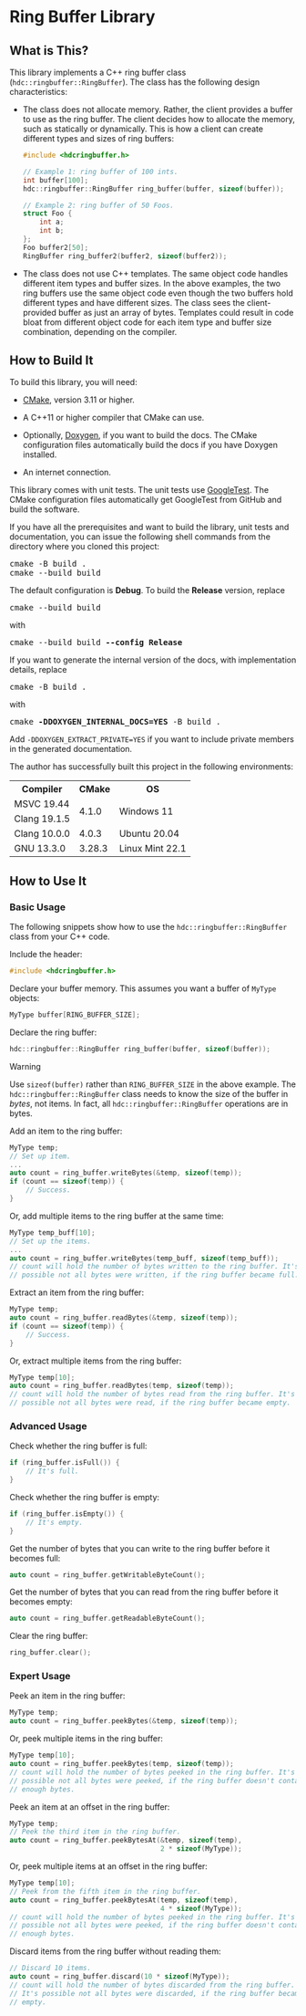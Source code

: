 # Ring Buffer Library

## What is This?

This library implements a C++ ring buffer class (`hdc::ringbuffer::RingBuffer`).
The class has the following design characteristics:

- The class does not allocate memory. Rather, the client provides a buffer to
use as the ring buffer. The client decides how to allocate the memory, such as
statically or dynamically. This is how a client can create different types and
sizes of ring buffers:

  ```cpp
  #include <hdcringbuffer.h>
  
  // Example 1: ring buffer of 100 ints.
  int buffer[100];
  hdc::ringbuffer::RingBuffer ring_buffer(buffer, sizeof(buffer));
  
  // Example 2: ring buffer of 50 Foos.
  struct Foo {
      int a;
      int b;
  };
  Foo buffer2[50];
  RingBuffer ring_buffer2(buffer2, sizeof(buffer2));
  ```

- The class does not use C++ templates. The same object code handles different
item types and buffer sizes. In the above examples, the two ring buffers use
the same object code even though the two buffers hold different types and have
different sizes. The class sees the client-provided buffer as just an array of
bytes. Templates could result in code bloat from different object code for each
item type and buffer size combination, depending on the compiler.

## How to Build It

To build this library, you will need:

- [CMake](https://cmake.org/), version 3.11 or higher.

- A C++11 or higher compiler that CMake can use.

- Optionally, [Doxygen](https://www.doxygen.nl/index.html), if you want to build
  the docs. The CMake configuration files automatically build the docs if you
  have Doxygen installed.

- An internet connection.

This library comes with unit tests. The unit tests use
[GoogleTest](https://github.com/google/googletest). The CMake configuration
files automatically get GoogleTest from GitHub and build the software.

If you have all the prerequisites and want to build the library, unit tests and
documentation, you can issue the following shell commands from the directory
where you cloned this project:

<pre>
cmake -B build .
cmake --build build 
</pre>

The default configuration is **Debug**. To build the **Release** version,
replace

<pre>
cmake --build build
</pre>

with

<pre>
cmake --build build <b>--config Release</b>
</pre>

If you want to generate the internal version of the docs, with implementation
details, replace

<pre>
cmake -B build .
</pre>

with

<pre>
cmake <b>-DDOXYGEN_INTERNAL_DOCS=YES</b> -B build .
</pre>

Add `-DDOXYGEN_EXTRACT_PRIVATE=YES` if you want to include private members in
the generated documentation.

The author has successfully built this project in the following environments:

<table>
    <tr>
        <th>Compiler</th>
        <th>CMake</th>
        <th>OS</th>
    </tr>
    <tr>
        <td>MSVC 19.44</td>
        <td rowspan="2">4.1.0</td>
        <td rowspan="2">Windows 11</td>
    </tr>
    <tr>
        <td>Clang 19.1.5</td>
    </tr>
    <tr>
        <td>Clang 10.0.0</td>
        <td>4.0.3</td>
        <td>Ubuntu 20.04</td>
    </tr>
    <tr>
        <td>GNU 13.3.0</td>
        <td>3.28.3</td>
        <td>Linux Mint 22.1</td>
    </tr>
</table>

## How to Use It

### Basic Usage

The following snippets show how to use the `hdc::ringbuffer::RingBuffer` class
from your C++ code.

Include the header:

```cpp
#include <hdcringbuffer.h>
```

Declare your buffer memory. This assumes you want a buffer of `MyType` objects: 

```cpp
MyType buffer[RING_BUFFER_SIZE];
```

Declare the ring buffer:

```cpp
hdc::ringbuffer::RingBuffer ring_buffer(buffer, sizeof(buffer));
```

> [!warning]
> Use `sizeof(buffer)` rather than `RING_BUFFER_SIZE` in the above example. The
> `hdc::ringbuffer::RingBuffer` class needs to know the size of the buffer in
> *bytes*, not items. In fact, all `hdc::ringbuffer::RingBuffer` operations are
> in bytes.

Add an item to the ring buffer:

```cpp
MyType temp;
// Set up item.
...
auto count = ring_buffer.writeBytes(&temp, sizeof(temp));
if (count == sizeof(temp)) {
    // Success.
}
```

Or, add multiple items to the ring buffer at the same time:

```cpp
MyType temp_buff[10];
// Set up the items.
...
auto count = ring_buffer.writeBytes(temp_buff, sizeof(temp_buff));
// count will hold the number of bytes written to the ring buffer. It's
// possible not all bytes were written, if the ring buffer became full.
```

Extract an item from the ring buffer:

```cpp
MyType temp;
auto count = ring_buffer.readBytes(&temp, sizeof(temp));
if (count == sizeof(temp)) {
    // Success.
}
```

Or, extract multiple items from the ring buffer:

```cpp
MyType temp[10];
auto count = ring_buffer.readBytes(temp, sizeof(temp));
// count will hold the number of bytes read from the ring buffer. It's
// possible not all bytes were read, if the ring buffer became empty.
```

### Advanced Usage

Check whether the ring buffer is full:

```cpp
if (ring_buffer.isFull()) {
    // It's full.
}
```

Check whether the ring buffer is empty:

```cpp
if (ring_buffer.isEmpty()) {
    // It's empty.
}
```

Get the number of bytes that you can write to the ring buffer before it becomes
full:

```cpp
auto count = ring_buffer.getWritableByteCount();
```

Get the number of bytes that you can read from the ring buffer before it becomes
empty:

```cpp
auto count = ring_buffer.getReadableByteCount();
```

Clear the ring buffer:

```cpp
ring_buffer.clear();
```

### Expert Usage

Peek an item in the ring buffer:

```cpp
MyType temp;
auto count = ring_buffer.peekBytes(&temp, sizeof(temp));
```

Or, peek multiple items in the ring buffer:

```cpp
MyType temp[10];
auto count = ring_buffer.peekBytes(temp, sizeof(temp));
// count will hold the number of bytes peeked in the ring buffer. It's
// possible not all bytes were peeked, if the ring buffer doesn't contain
// enough bytes.
```

Peek an item at an offset in the ring buffer:

```cpp
MyType temp;
// Peek the third item in the ring buffer.
auto count = ring_buffer.peekBytesAt(&temp, sizeof(temp),
                                     2 * sizeof(MyType));
```

Or, peek multiple items at an offset in the ring buffer:

```cpp
MyType temp[10];
// Peek from the fifth item in the ring buffer.
auto count = ring_buffer.peekBytesAt(temp, sizeof(temp),
                                     4 * sizeof(MyType));
// count will hold the number of bytes peeked in the ring buffer. It's
// possible not all bytes were peeked, if the ring buffer doesn't contain
// enough bytes.
```

Discard items from the ring buffer without reading them:

```cpp
// Discard 10 items.
auto count = ring_buffer.discard(10 * sizeof(MyType));
// count will hold the number of bytes discarded from the ring buffer.
// It's possible not all bytes were discarded, if the ring buffer became
// empty.
```
